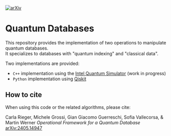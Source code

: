 [![arXiv](https://img.shields.io/static/v1?label=arXiv&message=2405.14947&color=success)](https://arxiv.org/abs/2405.14947)


# Quantum Databases

This repository provides the implementation of two operations to manipulate quantum databases.  
It specializes to databases with "quantum indexing" and "classical data".

Two implementations are provided:

- `C++` implementation using the [Intel Quantum Simulator](https://github.com/intel/intel-qs) (work in progress)
- `Python` implementation using [Qiskit](https://www.ibm.com/quantum/qiskit)

## How to cite

When using this code or the related algorithms, please cite:

   Carla Rieger, Michele Grossi, Gian Giacomo Guerreschi, Sofia Vallecorsa, & Martin Werner
   *Operational Framework for a Quantum Database*
   [arXiv:2405.14947](https://arxiv.org/abs/2405.14947)
